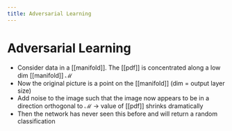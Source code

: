 ```yaml
---
title: Adversarial Learning
---
```


# Adversarial Learning
- Consider data in a [[manifold]]. The [[pdf]] is concentrated along a low dim [[manifold]] $\mathcal{M}$
- Now the original picture is a point on the [[manifold]] (dim = output layer size)
- Add noise to the image such that the image now appears to be in a direction orthogonal to $\mathcal{M}$ -> value of [[pdf]] shrinks dramatically
- Then the network has never seen this before and will return a random classification
















































































